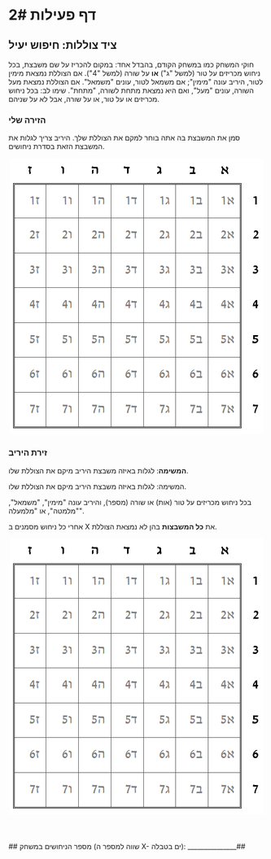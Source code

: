 
# דף פעילות 2#

## ציד צוללות: חיפוש יעיל ##
חוקי המשחק כמו במשחק הקודם, בהבדל אחד: במקום להכריז על שם משבצת, בכל ניחוש מכריזים על טור (למשל "ג") **או** על שורה (למשל "4"). אם הצוללת נמצאת מימין לטור, היריב עונה "מימין"; אם משמאל לטור, עונים "משמאל". אם הצוללת נמצאת מעל השורה, עונים "מעל", ואם היא נמצאת מתחת לשורה, "מתחת". שימו לב: בכל ניחוש מכריזים או על טור, או על שורה, אבל לא על שניהם.

### הזירה שלי ###
סמן את המשבצת בה אתה בוחר למקם את הצוללת שלך.
היריב צריך לגלות את המשבצת הזאת בסדרת ניחושים.

<div id="container" align="center">
  <img class="img-responsive" src="img07.png" title=""/>
</div>


### זירת היריב ###
**המשימה**: לגלות באיזה משבצת היריב מיקם את הצוללת שלו.

המשימה: לגלות באיזה משבצת היריב מיקם את הצוללת שלו.

בכל ניחוש מכריזים על טור (אות) או שורה (מספר), והיריב עונה "מימין", "משמאל", "מלמטה", או "מלמעלה".

אחרי כל ניחוש מסמנים ב X את **כל המשבצות**
בהן לא נמצאת הצוללת.

<div id="container" align="center">
  <img class="img-responsive" src="img07.png" title=""/>
</div>
<br>
<br>
<br>
## מספר הניחושים במשחק (שווה למספר ה X- ים בטבלה): _______________##
